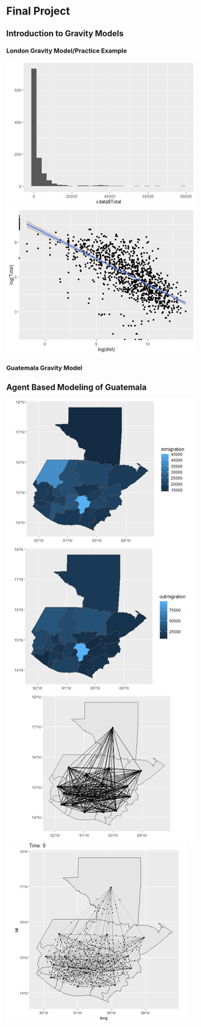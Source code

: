 # Final Project

## Introduction to Gravity Models
### London Gravity Model/Practice Example
![](london_barplot.png)
![](london_gm.png)
### Guatemala Gravity Model

## Agent Based Modeling of Guatemala
![](inmigration.png)
![](outmigration.png)
![](migration.png)
![](output.gif)
